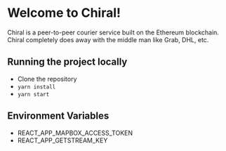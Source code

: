 # Welcome to Chiral!

Chiral is a peer-to-peer courier service built on the Ethereum blockchain. Chiral completely does away with the middle man like Grab, DHL, etc.

## Running the project locally

-   Clone the repository
-   `yarn install`
-   `yarn start`

## Environment Variables

-   REACT_APP_MAPBOX_ACCESS_TOKEN
-   REACT_APP_GETSTREAM_KEY

